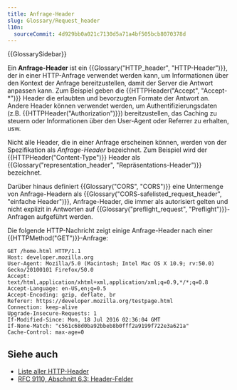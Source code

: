 ```yaml
---
title: Anfrage-Header
slug: Glossary/Request_header
l10n:
  sourceCommit: 4d929bb0a021c7130d5a71a4bf505bcb8070378d
---
```


{{GlossarySidebar}}

Ein **Anfrage-Header** ist ein {{Glossary("HTTP_header", "HTTP-Header")}}, der in einer HTTP-Anfrage verwendet werden kann, um Informationen über den Kontext der Anfrage bereitzustellen, damit der Server die Antwort anpassen kann. Zum Beispiel geben die {{HTTPHeader("Accept", "Accept-*")}} Header die erlaubten und bevorzugten Formate der Antwort an. Andere Header können verwendet werden, um Authentifizierungsdaten (z.B. {{HTTPHeader("Authorization")}}) bereitzustellen, das Caching zu steuern oder Informationen über den User-Agent oder Referrer zu erhalten, usw.

Nicht alle Header, die in einer Anfrage erscheinen können, werden von der Spezifikation als _Anfrage-Header_ bezeichnet. Zum Beispiel wird der {{HTTPHeader("Content-Type")}} Header als {{Glossary("representation_header", "Repräsentations-Header")}} bezeichnet.

Darüber hinaus definiert {{Glossary("CORS", "CORS")}} eine Untermenge von Anfrage-Headern als {{Glossary("CORS-safelisted_request_header", "einfache Header")}}, Anfrage-Header, die immer als autorisiert gelten und nicht explizit in Antworten auf {{Glossary("preflight_request", "Preflight")}}-Anfragen aufgeführt werden.

Die folgende HTTP-Nachricht zeigt einige Anfrage-Header nach einer {{HTTPMethod("GET")}}-Anfrage:

```http
GET /home.html HTTP/1.1
Host: developer.mozilla.org
User-Agent: Mozilla/5.0 (Macintosh; Intel Mac OS X 10.9; rv:50.0) Gecko/20100101 Firefox/50.0
Accept: text/html,application/xhtml+xml,application/xml;q=0.9,*/*;q=0.8
Accept-Language: en-US,en;q=0.5
Accept-Encoding: gzip, deflate, br
Referer: https://developer.mozilla.org/testpage.html
Connection: keep-alive
Upgrade-Insecure-Requests: 1
If-Modified-Since: Mon, 18 Jul 2016 02:36:04 GMT
If-None-Match: "c561c68d0ba92bbeb8b0fff2a9199f722e3a621a"
Cache-Control: max-age=0
```

## Siehe auch

- [Liste aller HTTP-Header](/de/docs/Web/HTTP/Reference/Headers)
- [RFC 9110, Abschnitt 6.3: Header-Felder](https://httpwg.org/specs/rfc9110.html#header.fields)
